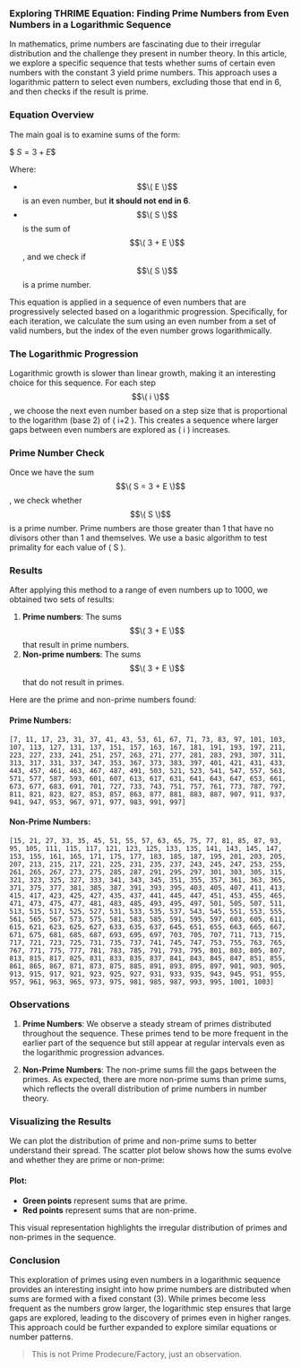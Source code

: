 ### Exploring THRIME Equation: Finding Prime Numbers from Even Numbers in a Logarithmic Sequence

In mathematics, prime numbers are fascinating due to their irregular distribution and the challenge they present in number theory. In this article, we explore a specific sequence that tests whether sums of certain even numbers with the constant 3 yield prime numbers. This approach uses a logarithmic pattern to select even numbers, excluding those that end in 6, and then checks if the result is prime.

### Equation Overview

The main goal is to examine sums of the form:

$$\
S = 3 + E
\$$

Where:
- $$\( E \)$$ is an even number, but **it should not end in 6**.
- $$\( S \)$$ is the sum of $$\( 3 + E \)$$, and we check if $$\( S \)$$ is a prime number.

This equation is applied in a sequence of even numbers that are progressively selected based on a logarithmic progression. Specifically, for each iteration, we calculate the sum using an even number from a set of valid numbers, but the index of the even number grows logarithmically.

### The Logarithmic Progression

Logarithmic growth is slower than linear growth, making it an interesting choice for this sequence. For each step $$\( i \)$$, we choose the next even number based on a step size that is proportional to the logarithm (base 2) of \( i+2 \). This creates a sequence where larger gaps between even numbers are explored as \( i \) increases.

### Prime Number Check

Once we have the sum $$\( S = 3 + E \)$$, we check whether $$\( S \)$$ is a prime number. Prime numbers are those greater than 1 that have no divisors other than 1 and themselves. We use a basic algorithm to test primality for each value of \( S \).

### Results

After applying this method to a range of even numbers up to 1000, we obtained two sets of results:
1. **Prime numbers**: The sums $$\( 3 + E \)$$ that result in prime numbers.
2. **Non-prime numbers**: The sums $$\( 3 + E \)$$ that do not result in primes.

Here are the prime and non-prime numbers found:

#### Prime Numbers:
```
[7, 11, 17, 23, 31, 37, 41, 43, 53, 61, 67, 71, 73, 83, 97, 101, 103, 107, 113, 127, 131, 137, 151, 157, 163, 167, 181, 191, 193, 197, 211, 223, 227, 233, 241, 251, 257, 263, 271, 277, 281, 283, 293, 307, 311, 313, 317, 331, 337, 347, 353, 367, 373, 383, 397, 401, 421, 431, 433, 443, 457, 461, 463, 467, 487, 491, 503, 521, 523, 541, 547, 557, 563, 571, 577, 587, 593, 601, 607, 613, 617, 631, 641, 643, 647, 653, 661, 673, 677, 683, 691, 701, 727, 733, 743, 751, 757, 761, 773, 787, 797, 811, 821, 823, 827, 853, 857, 863, 877, 881, 883, 887, 907, 911, 937, 941, 947, 953, 967, 971, 977, 983, 991, 997]
```

#### Non-Prime Numbers:
```
[15, 21, 27, 33, 35, 45, 51, 55, 57, 63, 65, 75, 77, 81, 85, 87, 93, 95, 105, 111, 115, 117, 121, 123, 125, 133, 135, 141, 143, 145, 147, 153, 155, 161, 165, 171, 175, 177, 183, 185, 187, 195, 201, 203, 205, 207, 213, 215, 217, 221, 225, 231, 235, 237, 243, 245, 247, 253, 255, 261, 265, 267, 273, 275, 285, 287, 291, 295, 297, 301, 303, 305, 315, 321, 323, 325, 327, 333, 341, 343, 345, 351, 355, 357, 361, 363, 365, 371, 375, 377, 381, 385, 387, 391, 393, 395, 403, 405, 407, 411, 413, 415, 417, 423, 425, 427, 435, 437, 441, 445, 447, 451, 453, 455, 465, 471, 473, 475, 477, 481, 483, 485, 493, 495, 497, 501, 505, 507, 511, 513, 515, 517, 525, 527, 531, 533, 535, 537, 543, 545, 551, 553, 555, 561, 565, 567, 573, 575, 581, 583, 585, 591, 595, 597, 603, 605, 611, 615, 621, 623, 625, 627, 633, 635, 637, 645, 651, 655, 663, 665, 667, 671, 675, 681, 685, 687, 693, 695, 697, 703, 705, 707, 711, 713, 715, 717, 721, 723, 725, 731, 735, 737, 741, 745, 747, 753, 755, 763, 765, 767, 771, 775, 777, 781, 783, 785, 791, 793, 795, 801, 803, 805, 807, 813, 815, 817, 825, 831, 833, 835, 837, 841, 843, 845, 847, 851, 855, 861, 865, 867, 871, 873, 875, 885, 891, 893, 895, 897, 901, 903, 905, 913, 915, 917, 921, 923, 925, 927, 931, 933, 935, 943, 945, 951, 955, 957, 961, 963, 965, 973, 975, 981, 985, 987, 993, 995, 1001, 1003]
```

### Observations

1. **Prime Numbers**: We observe a steady stream of primes distributed throughout the sequence. These primes tend to be more frequent in the earlier part of the sequence but still appear at regular intervals even as the logarithmic progression advances.
   
2. **Non-Prime Numbers**: The non-prime sums fill the gaps between the primes. As expected, there are more non-prime sums than prime sums, which reflects the overall distribution of prime numbers in number theory.

### Visualizing the Results

We can plot the distribution of prime and non-prime sums to better understand their spread. The scatter plot below shows how the sums evolve and whether they are prime or non-prime:

#### Plot:
- **Green points** represent sums that are prime.
- **Red points** represent sums that are non-prime.

This visual representation highlights the irregular distribution of primes and non-primes in the sequence.

### Conclusion

This exploration of primes using even numbers in a logarithmic sequence provides an interesting insight into how prime numbers are distributed when sums are formed with a fixed constant (3). While primes become less frequent as the numbers grow larger, the logarithmic step ensures that large gaps are explored, leading to the discovery of primes even in higher ranges. This approach could be further expanded to explore similar equations or number patterns.

> This is not Prime Prodecure/Factory, just an observation.
